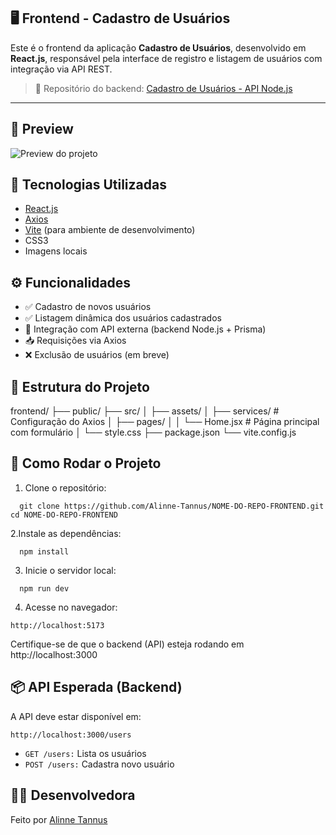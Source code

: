 🖥️ Frontend - Cadastro de Usuários
------------------------------

Este é o frontend da aplicação **Cadastro de Usuários**, desenvolvido em **React.js**, responsável pela interface de registro e listagem de usuários com integração via API REST.

> 🔗 Repositório do backend: [Cadastro de Usuários - API Node.js](https://github.com/Alinne-Tannus/api-cadastro-de-usuarios)

---

📸 Preview
---------------------------------

![Preview do projeto](https://cadastro-de-usuarios-livid.vercel.app)


🚀 Tecnologias Utilizadas
-----------------------------

- [React.js](https://reactjs.org/)
- [Axios](https://axios-http.com/)
- [Vite](https://vitejs.dev/) (para ambiente de desenvolvimento)
- CSS3
- Imagens locais


⚙️ Funcionalidades
---------------------

- ✅ Cadastro de novos usuários
- ✅ Listagem dinâmica dos usuários cadastrados
- 🔄 Integração com API externa (backend Node.js + Prisma)
- 📥 Requisições via Axios
- ❌ Exclusão de usuários (em breve)


🧠 Estrutura do Projeto
-------------
frontend/
├── public/
├── src/
│ ├── assets/
│ ├── services/ # Configuração do Axios
│ ├── pages/
│ │ └── Home.jsx # Página principal com formulário
│ └── style.css
├── package.json
└── vite.config.js

📝 Como Rodar o Projeto
-----------------------
1. Clone o repositório:
   
```
  git clone https://github.com/Alinne-Tannus/NOME-DO-REPO-FRONTEND.git
cd NOME-DO-REPO-FRONTEND
```

2.Instale as dependências:

```
  npm install
```

3. Inicie o servidor local:
```
  npm run dev
```
   
4. Acesse no navegador:

```
http://localhost:5173
```

Certifique-se de que o backend (API) esteja rodando em http://localhost:3000

📦 API Esperada (Backend)
------

A API deve estar disponível em:

```
http://localhost:3000/users
```


- `GET /users:` Lista os usuários
- `POST /users:` Cadastra novo usuário

🙋‍♀️ Desenvolvedora
-----------------
Feito por [Alinne Tannus](https://github.com/Alinne-Tannus)


